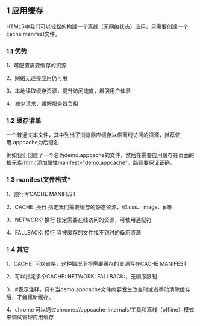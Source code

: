 ## 1 应用缓存

HTML5中我们可以轻松的构建一个离线（无网络状态）应用，只需要创建一个cache manifest文件。

### 1.1 优势

1、可配置需要缓存的资源

2、网络无连接应用仍可用

3、本地读取缓存资源，提升访问速度，增强用户体验

4、减少请求，缓解服务器负担

### 1.2 缓存清单

一个普通文本文件，其中列出了浏览器应缓存以供离线访问的资源，推荐使用.appcache为后缀名

例如我们创建了一个名为demo.appcache的文件，然后在需要应用缓存在页面的根元素(html)添加属性manifest="demo.appcache"，路径要保证正确。

### 1.3 manifest文件格式*

1、顶行写CACHE MANIFEST

2、CACHE: 换行 指定我们需要缓存的静态资源，如.css、image、js等

3、NETWORK: 换行 指定需要在线访问的资源，可使用通配符

4、FALLBACK: 换行 当被缓存的文件找不到时的备用资源



### 1.4 其它

1、CACHE: 可以省略，这种情况下将需要缓存的资源写在CACHE MANIFEST

2、可以指定多个CACHE: NETWORK: FALLBACK:，无顺序限制

3、#表示注释，只有当demo.appcache文件内容发生改变时或者手动清除缓存后，才会重新缓存。

4、chrome 可以通过chrome://appcache-internals/工具和离线（offline）模式来调试管理应用缓存